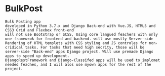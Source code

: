 # BulkPost
    Bulk Posting app
    developed in Python 3.7.x and Django Back-end with Vue.JS, HTML5 and CSS3 Grid and Flexbox front-end 
    will not use Bootstrap or SCSS, Using core langued feachers with only one framewrok for frontend and backend. will use mostly Server-side Rendering of HTML templets with CSS styling and JS controles for non-cridical tasks. For tasks that need high secrity, those will be server-side "Back-end" apps Django project. Will use premade Django apps to speed up development. 
    DjangoRestFramework and Django-Classifed apps will be used to implomet needed feaches, and I will alos use myown apps for the rest of the project.